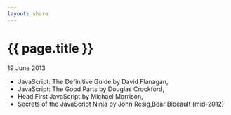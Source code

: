 ```yaml
---
layout: share
---
```


{{ page.title }}
================

<p class="meta">19 June 2013</p>


- JavaScript: The Definitive Guide by David Flanagan, 
- JavaScript: The Good Parts by Douglas Crockford, 
- Head First JavaScript by Michael Morrison,
- [Secrets of the JavaScript Ninja](www.manning.com/SecretsoftheJavaScriptNinja) by John Resig,Bear Bibeault (mid-2012)
